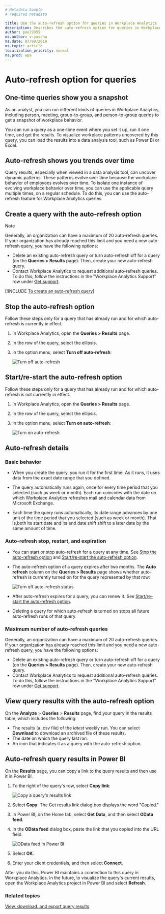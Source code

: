 ```yaml
---
# Metadata Sample
# required metadata

title: Use the auto-refresh option for queries in Workplace Analytics 
description: Describes the auto-refresh option for queries in Workplace Analytics.     
author: paul9955
ms.author: v-pascha
ms.date: 07/09/2019
ms.topic: article
localization_priority: normal 
ms.prod: wpa
---
```


# Auto-refresh option for queries

## One-time queries show you a snapshot

As an analyst, you can run different kinds of queries in Workplace Analytics, including person, meeting, group-to-group, and person-to-group queries to get a snapshot of workplace behavior. 

You can run a query as a one-time event where you set it up, run it one time, and get the results. To visualize workplace patterns uncovered by this query, you can load the results into a data analysis tool, such as Power BI or Excel.

## Auto-refresh shows you trends over time

Query results, especially when viewed in a data analysis tool, can uncover dynamic patterns. These patterns evolve over time because the workplace behavior of employees evolves over time. To isolate one instance of evolving workplace behavior over time, you can use the applicable query multiple times, on a regular schedule. To do this, you can use the auto-refresh feature for Workplace Analytics queries.

## Create a query with the auto-refresh option

> [!Note] 
> Generally, an organization can have a maximum of 20 auto-refresh queries. If your organization has already reached this limit and you need a new auto-refresh query, you have the following options: 
> * Delete an existing auto-refresh query or turn auto-refresh off for a query (on the **Queries > Results** page). Then, create your new auto-refresh query.
> * Contact Workplace Analytics to request additional auto-refresh queries. To do this, follow the instructions in the "Workplace Analytics Support" row under [Get support](../overview/getting-support.md).

[!INCLUDE [To create an auto-refresh query](../Includes/to-create-auto-refresh-query.md)]

## Stop the auto-refresh option

Follow these steps only for a query that has already run and for which auto-refresh is currently in effect. 

1. In Workplace Analytics, open the **Queries > Results** page.
2. In the row of the query, select the ellipsis.
3. In the option menu, select **Turn off auto-refresh**: 

   ![Turn off auto-refresh](../Images/WpA/Tutorials/auto-refresh-options-on-48.png)

## Start/re-start the auto-refresh option

Follow these steps only for a query that has already run and for which auto-refresh is not currently in effect. 

1. In Workplace Analytics, open the **Queries > Results** page.
2. In the row of the query, select the ellipsis.
3. In the option menu, select **Turn on auto-refresh**: 

   ![Turn on auto-refresh](../Images/WpA/Tutorials/auto-refresh-options-off-48.png)

## Auto-refresh details

### Basic behavior

 * When you create the query, you run it for the first time. As it runs, it uses data from the exact date range that you defined.

 * The query automatically runs again, once for every time period that you selected (such as week or month). Each run coincides with the date on which Workplace Analytics refreshes mail and calendar data from Microsoft Exchange.

 * Each time the query runs automatically, its date range advances by one unit of the time period that you selected (such as week or month). That is,both its start date and its end date shift shift to a later date by the same amount of time.  

### Auto-refresh stop, restart, and expiration

 * You can start or stop auto-refresh for a query at any time. See [Stop the auto-refresh option](#stop-the-auto-refresh-option) and [Start/re-start the auto-refresh option](#startre-start-the-auto-refresh-option). 

 * The auto-refresh option of a query expires after two months. The **Auto refresh** column on the **Queries > Results** page shows whether auto-refresh is currently turned on for the query represented by that row:

   ![Turn off auto-refresh status](../images/wpa/tutorials/auto-status-48.png)

 * After auto-refresh expires for a query, you can renew it. See [Start/re-start the auto-refresh option](#startre-start-the-auto-refresh-option).  

 * Deleting a query for which auto-refresh is turned on stops all future auto-refresh runs of that query. 

### Maximum number of auto-refresh queries

Generally, an organization can have a maximum of 20 auto-refresh queries. If your organization has already reached this limit and you need a new auto-refresh query, you have the following options: 
 * Delete an existing auto-refresh query or turn auto-refresh off for a query (on the **Queries > Results** page). Then, create your new auto-refresh query.
 * Contact Workplace Analytics to request additional auto-refresh queries. To do this, follow the instructions in the "Workplace Analytics Support" row under [Get support](../overview/getting-support.md).

## View query results with the auto-refresh option

On the **Analyze** > **Queries** > **Results** page, find your query in the results table, which includes the following:

* The results (a .csv file) of the _latest_ weekly run. You can select **Download** to download an archived file of these results.
* The date on which the query last ran.
* An icon that indicates it as a query with the auto-refresh option.

## Auto-refresh query results in Power BI

On the **Results** page, you can copy a link to the query results and then use it in Power BI.

1. To the right of the query's row, select **Copy link**:

   ![Copy a query's results link](../Images/WpA/Tutorials/Get-results-link.png)

2. Select **Copy**. The Get results link dialog box displays the word "Copied."
3. In Power BI, on the Home tab, select **Get Data**, and then select **OData feed**.
4. In the **OData feed** dialog box, paste the link that you copied into the URL field:

   ![OData feed in Power BI](../Images/WpA/Tutorials/OData-feed.png)

5. Select **OK**.
6. Enter your client credentials, and then select **Connect**.

After you do this, Power BI maintains a connection to this query in Workplace Analytics. In the future, to visualize the query's current results, open the Workplace Analytics project in Power BI and select **Refresh**.

### Related topics

[View, download, and export query results](../use/view-download-and-export-query-results.md)